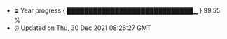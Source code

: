 - ⏳ Year progress { █████████████████████████████▁ } 99.55 %
- ⏰ Updated on Thu, 30 Dec 2021 08:26:27 GMT

